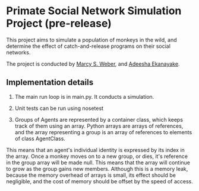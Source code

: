Primate Social Network Simulation Project (pre-release)
=======================================================

This project aims to simulate a population of monkeys in the wild, and determine the effect of catch-and-release programs on their social networks. 

The project is conducted by [Marcy S. Weber](http://marcysweber.com), and [Adeesha Ekanayake](http://adeeshaek.com).

Implementation details
----------------------
1. The main run loop is in main.py. It conducts a simulation.

2. Unit tests can be run using nosetest

3. Groups of Agents are represented by a container class, which keeps track of them using an array. Python arrays are arrays of references, and the array representing a group is an array of references to elements of class AgentClass. 

This means that an agent's individual identity is expressed by its index in the array. Once a monkey moves on to a new group, or dies, it's reference in the group array will be made null. This means that the array will continue to grow as the group gains new members. Although this is a memory leak, because the memory overhead of arrays is small, its effect should be negligible, and the cost of memory should be offset by the speed of access. 




